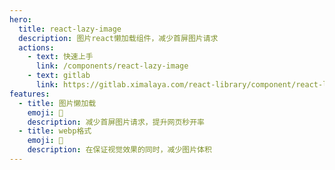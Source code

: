 ```yaml
---
hero:
  title: react-lazy-image
  description: 图片react懒加载组件，减少首屏图片请求
  actions:
    - text: 快速上手
      link: /components/react-lazy-image
    - text: gitlab
      link: https://gitlab.ximalaya.com/react-library/component/react-lazy-image
features:
  - title: 图片懒加载
    emoji: 🚀
    description: 减少首屏图片请求，提升网页秒开率
  - title: webp格式
    emoji: 🎨
    description: 在保证视觉效果的同时，减少图片体积
---
```


